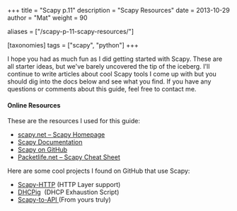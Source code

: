 +++
title = "Scapy p.11"
description = "Scapy Resources"
date = 2013-10-29
author = "Mat"
weight = 90

aliases = ["/scapy-p-11-scapy-resources/"]

[taxonomies]
tags = ["scapy", "python"]
+++

I hope you had as much fun as I did getting started with Scapy. These are all starter ideas, but we've barely uncovered the tip of the iceberg. I'll continue to write articles about cool Scapy tools I come up with but you should dig into the docs below and see what you find. If you have any questions or comments about this guide, feel free to contact me.

#### Online Resources

These are the resources I used for this guide:

  * <a href="https://scapy.net/" target="_blank" rel="noopener noreferrer">scapy.net &#8211; Scapy Homepage</a>
  * <a href="https://scapy.readthedocs.io/en/latest/index.html" target="_blank" rel="noopener noreferrer">Scapy Documentation</a>
  * [Scapy on GitHub](https://github.com/secdev/scapy/)
  * <a href="http://media.packetlife.net/media/library/36/scapy.pdf" target="_blank" rel="noopener noreferrer">Packetlife.net &#8211; Scapy Cheat Sheet</a>

Here are some cool projects I found on GitHub that use Scapy:

  * <a title="Scapy-HTTP" href="https://github.com/invernizzi/scapy-http" target="_blank" rel="noopener noreferrer">Scapy-HTTP</a> (HTTP Layer support)
  * <a title="DHCPig" href="https://github.com/kamorin/DHCPig" target="_blank" rel="noopener noreferrer">DHCPig</a>  (DHCP Exhaustion Script)
  * <a title="Scapy-to-API" href="https://www.github.com/thepacketgeek/scapy-to-api" target="_blank" rel="noopener noreferrer">Scapy-to-API </a>(From yours truly)